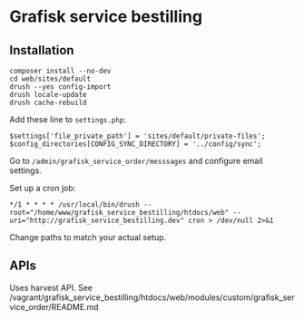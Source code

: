 # Grafisk service bestilling

## Installation

```
composer install --no-dev
cd web/sites/default
drush --yes config-import
drush locale-update
drush cache-rebuild
```

Add these line to `settings.php`:

```
$settings['file_private_path'] = 'sites/default/private-files';
$config_directories[CONFIG_SYNC_DIRECTORY] = '../config/sync';
```

Go to `/admin/grafisk_service_order/messsages` and configure email settings.

Set up a cron job:

```
*/1 * * * * /usr/local/bin/drush --root="/home/www/grafisk_service_bestilling/htdocs/web" --uri="http://grafisk_service_bestilling.dev" cron > /dev/null 2>&1
```

Change paths to match your actual setup.

## APIs
Uses harvest API. See /vagrant/grafisk_service_bestilling/htdocs/web/modules/custom/grafisk_service_order/README.md
